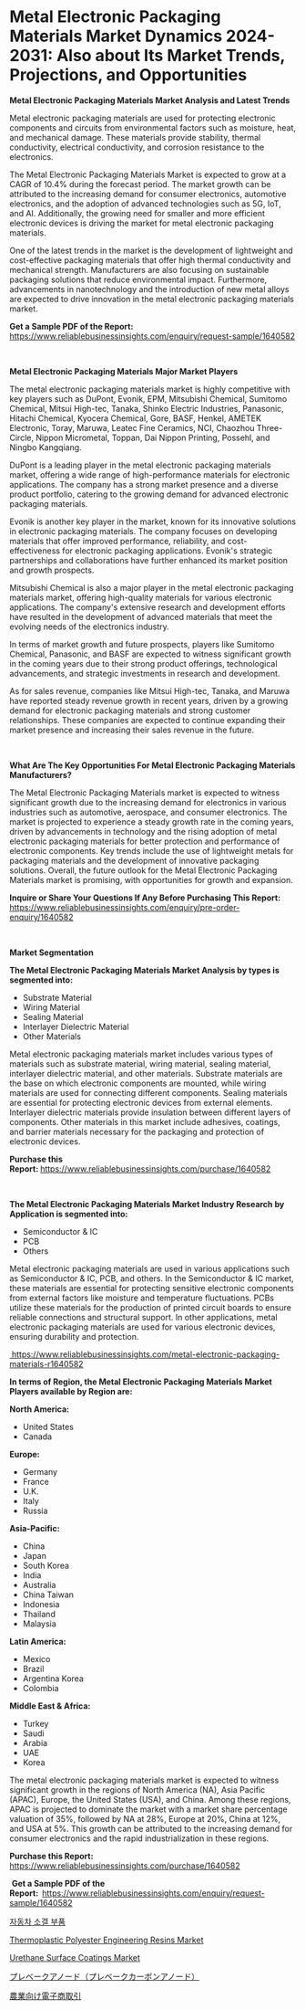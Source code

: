 <p><h1>Metal Electronic Packaging Materials Market Dynamics 2024-2031: Also about Its Market Trends, Projections, and Opportunities</h1></p><p><strong>Metal Electronic Packaging Materials Market Analysis and Latest Trends</strong></p>
<p><p>Metal electronic packaging materials are used for protecting electronic components and circuits from environmental factors such as moisture, heat, and mechanical damage. These materials provide stability, thermal conductivity, electrical conductivity, and corrosion resistance to the electronics.</p><p>The Metal Electronic Packaging Materials Market is expected to grow at a CAGR of 10.4% during the forecast period. The market growth can be attributed to the increasing demand for consumer electronics, automotive electronics, and the adoption of advanced technologies such as 5G, IoT, and AI. Additionally, the growing need for smaller and more efficient electronic devices is driving the market for metal electronic packaging materials.</p><p>One of the latest trends in the market is the development of lightweight and cost-effective packaging materials that offer high thermal conductivity and mechanical strength. Manufacturers are also focusing on sustainable packaging solutions that reduce environmental impact. Furthermore, advancements in nanotechnology and the introduction of new metal alloys are expected to drive innovation in the metal electronic packaging materials market.</p></p>
<p><strong>Get a Sample PDF of the Report:&nbsp;</strong> <a href="https://www.reliablebusinessinsights.com/enquiry/request-sample/1640582">https://www.reliablebusinessinsights.com/enquiry/request-sample/1640582</a></p>
<p>&nbsp;</p>
<p><strong>Metal Electronic Packaging Materials Major Market Players</strong></p>
<p><p>The metal electronic packaging materials market is highly competitive with key players such as DuPont, Evonik, EPM, Mitsubishi Chemical, Sumitomo Chemical, Mitsui High-tec, Tanaka, Shinko Electric Industries, Panasonic, Hitachi Chemical, Kyocera Chemical, Gore, BASF, Henkel, AMETEK Electronic, Toray, Maruwa, Leatec Fine Ceramics, NCI, Chaozhou Three-Circle, Nippon Micrometal, Toppan, Dai Nippon Printing, Possehl, and Ningbo Kangqiang.</p><p>DuPont is a leading player in the metal electronic packaging materials market, offering a wide range of high-performance materials for electronic applications. The company has a strong market presence and a diverse product portfolio, catering to the growing demand for advanced electronic packaging materials.</p><p>Evonik is another key player in the market, known for its innovative solutions in electronic packaging materials. The company focuses on developing materials that offer improved performance, reliability, and cost-effectiveness for electronic packaging applications. Evonik's strategic partnerships and collaborations have further enhanced its market position and growth prospects.</p><p>Mitsubishi Chemical is also a major player in the metal electronic packaging materials market, offering high-quality materials for various electronic applications. The company's extensive research and development efforts have resulted in the development of advanced materials that meet the evolving needs of the electronics industry.</p><p>In terms of market growth and future prospects, players like Sumitomo Chemical, Panasonic, and BASF are expected to witness significant growth in the coming years due to their strong product offerings, technological advancements, and strategic investments in research and development.</p><p>As for sales revenue, companies like Mitsui High-tec, Tanaka, and Maruwa have reported steady revenue growth in recent years, driven by a growing demand for electronic packaging materials and strong customer relationships. These companies are expected to continue expanding their market presence and increasing their sales revenue in the future.</p></p>
<p>&nbsp;</p>
<p><strong>What Are The Key Opportunities For Metal Electronic Packaging Materials Manufacturers?</strong></p>
<p><p>The Metal Electronic Packaging Materials market is expected to witness significant growth due to the increasing demand for electronics in various industries such as automotive, aerospace, and consumer electronics. The market is projected to experience a steady growth rate in the coming years, driven by advancements in technology and the rising adoption of metal electronic packaging materials for better protection and performance of electronic components. Key trends include the use of lightweight metals for packaging materials and the development of innovative packaging solutions. Overall, the future outlook for the Metal Electronic Packaging Materials market is promising, with opportunities for growth and expansion.</p></p>
<p><strong>Inquire or Share Your Questions If Any Before Purchasing This Report:</strong> <a href="https://www.reliablebusinessinsights.com/enquiry/pre-order-enquiry/1640582">https://www.reliablebusinessinsights.com/enquiry/pre-order-enquiry/1640582</a></p>
<p>&nbsp;</p>
<p><strong>Market Segmentation</strong></p>
<p><strong>The Metal Electronic Packaging Materials Market Analysis by types is segmented into:</strong></p>
<p><ul><li>Substrate Material</li><li>Wiring Material</li><li>Sealing Material</li><li>Interlayer Dielectric Material</li><li>Other Materials</li></ul></p>
<p><p>Metal electronic packaging materials market includes various types of materials such as substrate material, wiring material, sealing material, interlayer dielectric material, and other materials. Substrate materials are the base on which electronic components are mounted, while wiring materials are used for connecting different components. Sealing materials are essential for protecting electronic devices from external elements. Interlayer dielectric materials provide insulation between different layers of components. Other materials in this market include adhesives, coatings, and barrier materials necessary for the packaging and protection of electronic devices.</p></p>
<p><strong>Purchase this Report:&nbsp;</strong><a href="https://www.reliablebusinessinsights.com/purchase/1640582">https://www.reliablebusinessinsights.com/purchase/1640582</a></p>
<p>&nbsp;</p>
<p><strong>The Metal Electronic Packaging Materials Market Industry Research by Application is segmented into:</strong></p>
<p><ul><li>Semiconductor & IC</li><li>PCB</li><li>Others</li></ul></p>
<p><p>Metal electronic packaging materials are used in various applications such as Semiconductor & IC, PCB, and others. In the Semiconductor & IC market, these materials are essential for protecting sensitive electronic components from external factors like moisture and temperature fluctuations. PCBs utilize these materials for the production of printed circuit boards to ensure reliable connections and structural support. In other applications, metal electronic packaging materials are used for various electronic devices, ensuring durability and protection.</p></p>
<p><a href="https://www.reliablebusinessinsights.com/metal-electronic-packaging-materials-r1640582">&nbsp;https://www.reliablebusinessinsights.com/metal-electronic-packaging-materials-r1640582</a></p>
<p><strong>In terms of Region, the Metal Electronic Packaging Materials Market Players available by Region are:</strong></p>
<p>
    <p> <strong> North America: </strong>
        <ul>
            <li>United States</li>
            <li>Canada</li>
        </ul>
        </p> 
    <p> <strong> Europe: </strong>
        <ul>
            <li>Germany</li>
            <li>France</li>
            <li>U.K.</li>
            <li>Italy</li>
            <li>Russia</li>
        </ul>
        </p> 
    <p> <strong> Asia-Pacific: </strong>
        <ul>
            <li>China</li>
            <li>Japan</li>
            <li>South Korea</li>
            <li>India</li>
            <li>Australia</li>
            <li>China Taiwan</li>
            <li>Indonesia</li>
            <li>Thailand</li>
            <li>Malaysia</li>
        </ul>
        </p> 
    <p> <strong> Latin America: </strong>
        <ul>
            <li>Mexico</li>
            <li>Brazil</li>
            <li>Argentina Korea</li>
            <li>Colombia</li>
        </ul>
        </p> 
    <p> <strong> Middle East & Africa: </strong>
        <ul>
            <li>Turkey</li>
            <li>Saudi</li>
            <li>Arabia</li>
            <li>UAE</li>
            <li>Korea</li>
        </ul>
    </p>
    </p>
<p><p>The metal electronic packaging materials market is expected to witness significant growth in the regions of North America (NA), Asia Pacific (APAC), Europe, the United States (USA), and China. Among these regions, APAC is projected to dominate the market with a market share percentage valuation of 35%, followed by NA at 28%, Europe at 20%, China at 12%, and USA at 5%. This growth can be attributed to the increasing demand for consumer electronics and the rapid industrialization in these regions.</p></p>
<p><strong>Purchase this Report: </strong><a href="https://www.reliablebusinessinsights.com/purchase/1640582">https://www.reliablebusinessinsights.com/purchase/1640582</a></p>
<p>&nbsp;<strong>Get a Sample PDF of the Report:&nbsp;&nbsp;</strong><a href="https://www.reliablebusinessinsights.com/enquiry/request-sample/1640582">https://www.reliablebusinessinsights.com/enquiry/request-sample/1640582</a></p>
<p><strong></strong></p>
<p><p><a href="https://github.com/rick7624/Market-Research-Report-List-1/blob/main/392155282847.md">자동차 소결 부품</a></p><p><a href="https://github.com/brentleyjimmiealvaradoz4l1rea/Market-Research-Report-List-2/blob/main/thermoplastic-polyester-engineering-resins-market.md">Thermoplastic Polyester Engineering Resins Market</a></p><p><a href="https://github.com/Angelnienowdseej3e45z3p8c/Market-Research-Report-List-2/blob/main/urethane-surface-coatings-market.md">Urethane Surface Coatings Market</a></p><p><a href="https://github.com/EmoryYundt1935/Market-Research-Report-List-1/blob/main/297371193635.md">プレベークアノード（プレベークカーボンアノード）</a></p><p><a href="https://github.com/mcbeesbxa270/Market-Research-Report-List-2/blob/main/976180193634.md">農業向け電子商取引</a></p></p>